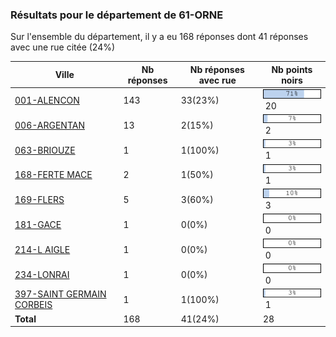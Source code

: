### Résultats pour le département de 61-ORNE

Sur l'ensemble du département, il y a eu 168 réponses dont 41 réponses avec une rue citée (24%)

| Ville | Nb réponses | Nb réponses avec rue | Nb points noirs |
|-------------|-------------|----------------------|-----------------|
|<a href='001-ALENCON.md'>001-ALENCON</a>|143|33(23%)|<img src="../../img/bar_71.gif" />&nbsp;20|
|<a href='006-ARGENTAN.md'>006-ARGENTAN</a>|13|2(15%)|<img src="../../img/bar_7.gif" />&nbsp;2|
|<a href='063-BRIOUZE.md'>063-BRIOUZE</a>|1|1(100%)|<img src="../../img/bar_3.gif" />&nbsp;1|
|<a href='168-FERTE MACE.md'>168-FERTE MACE</a>|2|1(50%)|<img src="../../img/bar_3.gif" />&nbsp;1|
|<a href='169-FLERS.md'>169-FLERS</a>|5|3(60%)|<img src="../../img/bar_10.gif" />&nbsp;3|
|<a href='181-GACE.md'>181-GACE</a>|1|0(0%)|<img src="../../img/bar_0.gif" />&nbsp;0|
|<a href='214-L AIGLE.md'>214-L AIGLE</a>|1|0(0%)|<img src="../../img/bar_0.gif" />&nbsp;0|
|<a href='234-LONRAI.md'>234-LONRAI</a>|1|0(0%)|<img src="../../img/bar_0.gif" />&nbsp;0|
|<a href='397-SAINT GERMAIN CORBEIS.md'>397-SAINT GERMAIN CORBEIS</a>|1|1(100%)|<img src="../../img/bar_3.gif" />&nbsp;1|
| **Total** |168|41(24%)|28|
